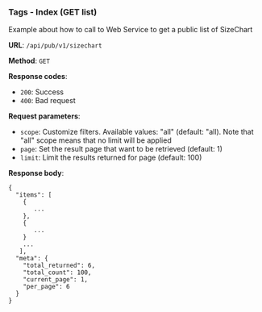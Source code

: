 ### Tags - Index (GET list)

Example about how to call to Web Service to get a public list of
SizeChart

**URL**: `/api/pub/v1/sizechart`

**Method**: `GET`

**Response codes**: 
* `200`: Success
* `400`: Bad request
  
**Request parameters**:
* `scope`: Customize filters. Available values: "all" (default: "all). Note that "all" scope means that no limit will be applied
* `page`: Set the result page that want to be retrieved (default: 1)
* `limit`: Limit the results returned for page (default: 100)
    
**Response body**:

```
{
  "items": [
    {
       ...
    },
    {
       ...
    }
    ...
   ],
  "meta": {
    "total_returned": 6,
    "total_count": 100,
    "current_page": 1,
    "per_page": 6
  }
}
```